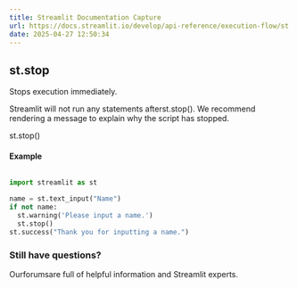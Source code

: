 ```yaml
---
title: Streamlit Documentation Capture
url: https://docs.streamlit.io/develop/api-reference/execution-flow/st.stop
date: 2025-04-27 12:50:34
---
```


## st.stop

Stops execution immediately.

Streamlit will not run any statements afterst.stop().
We recommend rendering a message to explain why the script has stopped.

st.stop()

#### Example

```python

import streamlit as st

name = st.text_input("Name")
if not name:
  st.warning('Please input a name.')
  st.stop()
st.success("Thank you for inputting a name.")

```

### Still have questions?

Ourforumsare full of helpful information and Streamlit experts.
